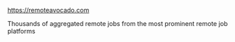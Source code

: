 <!-- Thanks for adding a resource about remote work to this list! 🎉

Add the URL below -->
https://remoteavocado.com


<!-- And then, explain what this URL adds and why it is awesome -->
Thousands of aggregated remote jobs from the most prominent remote job platforms


<!-- Make sure your pull request follows the [Contribution Guidelines](CONTRIBUTING.md) before submitting! Thank you. -->
